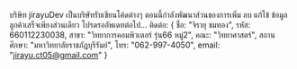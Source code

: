 บริษิท jirayuDev เป็นบริษัทรับเขียนโค้ดต่างๆ ตอนนี้กำลังพัฒนาส่วนของการเพิ่ม ลบ แก้ไข้ ข้อมูลลูกค้าเสร็จเพียงส่วนเดียว โปรดรออัพเดทต่อไป...
ติดต่อ: {
    ชื่อ: "จิรายุ ชมทอง",
    รหัส: 660112230038,
    สาขา: "วิทยาการคอมพิวเตอร์ รุ่น66 หมู่2",
    คณะ: "วิทยาศาสตร์",
    สถานศึกษา: "มหาวิทยาลัยราชภัฏบุรีรัมย์",
    โทร: "062-997-4050",
    email: "jirayu.ct05@gmail.com"
}